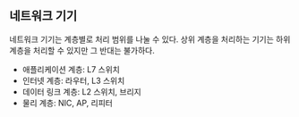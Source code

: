 ## 네트워크 기기
네트워크 기기는 계층별로 처리 범위를 나눌 수 있다. 상위 계층을 처리하는 기기는 하위 계층을 처리할 수 있지만 그 반대는 불가하다.
- 애플리케이션 계층: L7 스위치
- 인터넷 계층: 라우터, L3 스위치
- 데이터 링크 계층: L2 스위치, 브리지
- 물리 계층: NIC, AP, 리피터
